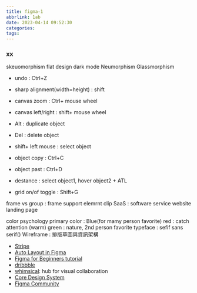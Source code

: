 ```yaml
---
title: figma-1
abbrlink: 1ab
date: 2023-04-14 09:52:30
categories:
tags:
---
```


### xx

skeuomorphism
flat design
dark mode
Neumorphism
Glassmorphism

+ undo : Ctrl+Z
+ sharp alignment(width=height) : shift
+ canvas zoom : Ctrl+ mouse wheel
+ canvas left/right : shift+ mouse wheel
+ Alt : duplicate object
+ Del : delete object
+ shift+ left mouse : select object
+ object copy : Ctrl+C
+ object past : Ctrl+D
+ destance : select object1, hover object2 + ATL

+ grid on/of toggle : Shift+G

frame vs group : frame support elemrnt clip
SaaS : software service website
landing page 

color psychology 
primary color : Blue(for mamy person favorite)
	red : catch attention (warm)
	green : nature, 2nd person favorite 
typeface :
	sefif 
	sans serif()
Wireframe : 排版草圖與資訊架構



+ [Stripe](https://stripe.com/)
+ [Auto Layout in Figma](https://designcode.io/figma-handbook-auto-layout)
+ [Figma for Beginners tutorial ](https://help.figma.com/hc/en-us/sections/4405269443991-Figma-for-Beginners-tutorial-4-parts-)
+ [dribbble](https://dribbble.com/)
+ [whimsical](https://whimsical.com/): hub for visual collaboration
+ [Core Design System](https://coredesignsystem.com/)
+ [Figma Community](https://www.figma.com/community)